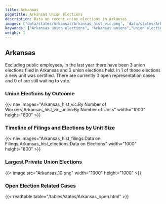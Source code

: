 ```yaml
---
title: Arkansas
pagetitle: Arkansas Union Elections
description: Data on recent union elections in Arkansas.
images: ['data/states/Arkansas/Arkansas_hist_vic.png', 'data/states/Arkansas/Arkansas_hist_size.png', 'data/states/Arkansas/Arkansas_10.png']
keywords: ["Arkansas union elections", "Arkansas unions","Union elections"]
weight: 1
---
```

##  Arkansas

Excluding public employees, in the last year there have been 3 union elections filed in Arkansas and 3 union elections held. In 1 of those elections a new unit was certified. There are currently 0 open representation cases and 0 of are still waiting to vote.

### Union Elections by Outcome
{{< nav images="Arkansas_hist_vic:By Number of Workers,Arkansas_hist_vic_union:By Number of Units" width="1000" height="800" >}}

### Timeline of Filings and Elections by Unit Size
{{< nav images="Arkansas_hist_filings:Data on Filings,Arkansas_hist_elections:Data on Elections" width="1000" height="800" >}}

### Largest Private Union Elections
{{< image src="Arkansas_10.png" width="1000" height="1000"  >}}

### Open Election Related Cases
{{< readtable table="/tables/states/Arkansas_open.html" >}}

